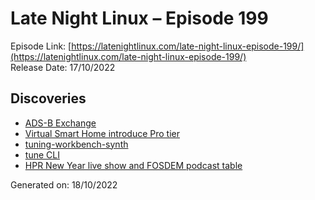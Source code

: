 # Late Night Linux – Episode 199
Episode Link: [https://latenightlinux.com/late-night-linux-episode-199/](https://latenightlinux.com/late-night-linux-episode-199/)  
Release Date: 17/10/2022
## Discoveries
* [ADS-B Exchange](https://www.adsbexchange.com/)
* [Virtual Smart Home introduce Pro tier](https://github.com/csuermann/node-red-contrib-virtual-smart-home/issues/148)
* [tuning-workbench-synth](https://github.com/surge-synthesizer/tuning-workbench-synth)
* [tune CLI](https://github.com/Woyten/tune/tree/master/tune-cli)
* [HPR New Year live show and FOSDEM podcast table](https://hackerpublicradio.org/)

Generated on: 18/10/2022